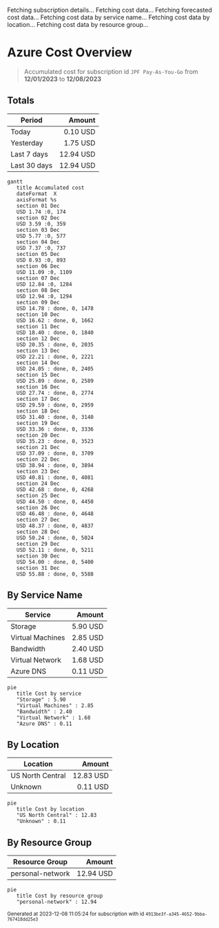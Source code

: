 Fetching subscription details...
Fetching cost data...
Fetching forecasted cost data...
Fetching cost data by service name...
Fetching cost data by location...
Fetching cost data by resource group...
# Azure Cost Overview

> Accumulated cost for subscription id `JPF Pay-As-You-Go` from **12/01/2023** to **12/08/2023**

## Totals

|Period|Amount|
|---|---:|
|Today|0.10 USD|
|Yesterday|1.75 USD|
|Last 7 days|12.94 USD|
|Last 30 days|12.94 USD|

```mermaid
gantt
   title Accumulated cost
   dateFormat  X
   axisFormat %s
   section 01 Dec
   USD 1.74 :0, 174
   section 02 Dec
   USD 3.59 :0, 359
   section 03 Dec
   USD 5.77 :0, 577
   section 04 Dec
   USD 7.37 :0, 737
   section 05 Dec
   USD 8.93 :0, 893
   section 06 Dec
   USD 11.09 :0, 1109
   section 07 Dec
   USD 12.84 :0, 1284
   section 08 Dec
   USD 12.94 :0, 1294
   section 09 Dec
   USD 14.78 : done, 0, 1478
   section 10 Dec
   USD 16.62 : done, 0, 1662
   section 11 Dec
   USD 18.40 : done, 0, 1840
   section 12 Dec
   USD 20.35 : done, 0, 2035
   section 13 Dec
   USD 22.21 : done, 0, 2221
   section 14 Dec
   USD 24.05 : done, 0, 2405
   section 15 Dec
   USD 25.89 : done, 0, 2589
   section 16 Dec
   USD 27.74 : done, 0, 2774
   section 17 Dec
   USD 29.59 : done, 0, 2959
   section 18 Dec
   USD 31.40 : done, 0, 3140
   section 19 Dec
   USD 33.36 : done, 0, 3336
   section 20 Dec
   USD 35.23 : done, 0, 3523
   section 21 Dec
   USD 37.09 : done, 0, 3709
   section 22 Dec
   USD 38.94 : done, 0, 3894
   section 23 Dec
   USD 40.81 : done, 0, 4081
   section 24 Dec
   USD 42.68 : done, 0, 4268
   section 25 Dec
   USD 44.50 : done, 0, 4450
   section 26 Dec
   USD 46.48 : done, 0, 4648
   section 27 Dec
   USD 48.37 : done, 0, 4837
   section 28 Dec
   USD 50.24 : done, 0, 5024
   section 29 Dec
   USD 52.11 : done, 0, 5211
   section 30 Dec
   USD 54.00 : done, 0, 5400
   section 31 Dec
   USD 55.88 : done, 0, 5588
```

## By Service Name

|Service|Amount|
|---|---:|
|Storage|5.90 USD|
|Virtual Machines|2.85 USD|
|Bandwidth|2.40 USD|
|Virtual Network|1.68 USD|
|Azure DNS|0.11 USD|

```mermaid
pie
   title Cost by service
   "Storage" : 5.90
   "Virtual Machines" : 2.85
   "Bandwidth" : 2.40
   "Virtual Network" : 1.68
   "Azure DNS" : 0.11
```

## By Location

|Location|Amount|
|---|---:|
|US North Central|12.83 USD|
|Unknown|0.11 USD|

```mermaid
pie
   title Cost by location
   "US North Central" : 12.83
   "Unknown" : 0.11
```

## By Resource Group

|Resource Group|Amount|
|---|---:|
|personal-network|12.94 USD|

```mermaid
pie
   title Cost by resource group
   "personal-network" : 12.94
```

<sup>Generated at 2023-12-08 11:05:24 for subscription with id `4913be3f-a345-4652-9bba-767418dd25e3`</sup>
